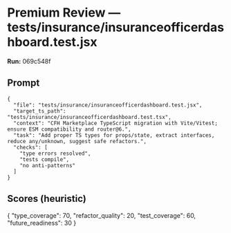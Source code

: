 # Premium Review — tests/insurance/insuranceofficerdashboard.test.jsx

**Run:** 069c548f

## Prompt

```
{
  "file": "tests/insurance/insuranceofficerdashboard.test.jsx",
  "target_ts_path": "tests/insurance/insuranceofficerdashboard.test.tsx",
  "context": "CFH Marketplace TypeScript migration with Vite/Vitest; ensure ESM compatibility and router@6.",
  "task": "Add proper TS types for props/state, extract interfaces, reduce any/unknown, suggest safe refactors.",
  "checks": [
    "type errors resolved",
    "tests compile",
    "no anti-patterns"
  ]
}
```

## Scores (heuristic)

{
  "type_coverage": 70,
  "refactor_quality": 20,
  "test_coverage": 60,
  "future_readiness": 30
}
